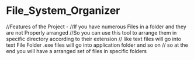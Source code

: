 # File_System_Organizer
//Features of the Project -
//If you have numerous Files in a folder and they are not Properly arranged
//So you can use this tool to arrange them in specific directory according to their extension
// like text files will go into text File Folder .exe files will go into application folder and so on
// so at the end you will have a arranged set of files in specific folders
